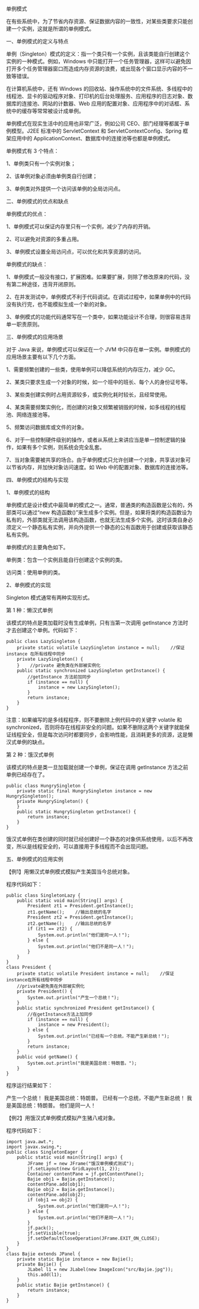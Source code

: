 单例模式

在有些系统中，为了节省内存资源、保证数据内容的一致性，对某些类要求只能创建一个实例，这就是所谓的单例模式。

一、单例模式的定义与特点

单例（Singleton）模式的定义：指一个类只有一个实例，且该类能自行创建这个实例的一种模式。例如，Windows 中只能打开一个任务管理器，这样可以避免因打开多个任务管理器窗口而造成内存资源的浪费，或出现各个窗口显示内容的不一致等错误。

在计算机系统中，还有 Windows 的回收站、操作系统中的文件系统、多线程中的线程池、显卡的驱动程序对象、打印机的后台处理服务、应用程序的日志对象、数据库的连接池、网站的计数器、Web 应用的配置对象、应用程序中的对话框、系统中的缓存等常常被设计成单例。

单例模式在现实生活中的应用也非常广泛，例如公司 CEO、部门经理等都属于单例模型。J2EE 标准中的 ServletContext 和 ServletContextConfig、Spring 框架应用中的 ApplicationContext、数据库中的连接池等也都是单例模式。

单例模式有 3 个特点：

1、单例类只有一个实例对象；

2、该单例对象必须由单例类自行创建；

3、单例类对外提供一个访问该单例的全局访问点。

二、单例模式的优点和缺点

单例模式的优点：

1、单例模式可以保证内存里只有一个实例，减少了内存的开销。

2、可以避免对资源的多重占用。

3、单例模式设置全局访问点，可以优化和共享资源的访问。

单例模式的缺点：

1、单例模式一般没有接口，扩展困难。如果要扩展，则除了修改原来的代码，没有第二种途径，违背开闭原则。

2、在并发测试中，单例模式不利于代码调试。在调试过程中，如果单例中的代码没有执行完，也不能模拟生成一个新的对象。

3、单例模式的功能代码通常写在一个类中，如果功能设计不合理，则很容易违背单一职责原则。

三、单例模式的应用场景

对于 Java 来说，单例模式可以保证在一个 JVM 中只存在单一实例。单例模式的应用场景主要有以下几个方面。

1、需要频繁创建的一些类，使用单例可以降低系统的内存压力，减少 GC。

2、某类只要求生成一个对象的时候，如一个班中的班长、每个人的身份证号等。

3、某些类创建实例时占用资源较多，或实例化耗时较长，且经常使用。

4、某类需要频繁实例化，而创建的对象又频繁被销毁的时候，如多线程的线程池、网络连接池等。

5、频繁访问数据库或文件的对象。

6、对于一些控制硬件级别的操作，或者从系统上来讲应当是单一控制逻辑的操作，如果有多个实例，则系统会完全乱套。

7、当对象需要被共享的场合。由于单例模式只允许创建一个对象，共享该对象可以节省内存，并加快对象访问速度。如 Web 中的配置对象、数据库的连接池等。

四、单例模式的结构与实现

1、单例模式的结构

单例模式是设计模式中最简单的模式之一。通常，普通类的构造函数是公有的，外部类可以通过“new 构造函数()”来生成多个实例。但是，如果将类的构造函数设为私有的，外部类就无法调用该构造函数，也就无法生成多个实例。这时该类自身必须定义一个静态私有实例，并向外提供一个静态的公有函数用于创建或获取该静态私有实例。

单例模式的主要角色如下。

单例类：包含一个实例且能自行创建这个实例的类。

访问类：使用单例的类。

2、单例模式的实现

Singleton 模式通常有两种实现形式。

第 1 种：懒汉式单例

该模式的特点是类加载时没有生成单例，只有当第一次调用 getlnstance 方法时才去创建这个单例。代码如下：

    public class LazySingleton {
        private static volatile LazySingleton instance = null;    //保证 instance 在所有线程中同步
        private LazySingleton() {
        }    //private 避免类在外部被实例化
        public static synchronized LazySingleton getInstance() {
            //getInstance 方法前加同步
            if (instance == null) {
                instance = new LazySingleton();
            }
            return instance;
        }
    }

注意：如果编写的是多线程程序，则不要删除上例代码中的关键字 volatile 和 synchronized，否则将存在线程非安全的问题。如果不删除这两个关键字就能保证线程安全，但是每次访问时都要同步，会影响性能，且消耗更多的资源，这是懒汉式单例的缺点。

第 2 种：饿汉式单例

该模式的特点是类一旦加载就创建一个单例，保证在调用 getInstance 方法之前单例已经存在了。

    public class HungrySingleton {
        private static final HungrySingleton instance = new HungrySingleton();
        private HungrySingleton() {
        }
        public static HungrySingleton getInstance() {
            return instance;
        }
    }

饿汉式单例在类创建的同时就已经创建好一个静态的对象供系统使用，以后不再改变，所以是线程安全的，可以直接用于多线程而不会出现问题。

五、单例模式的应用实例

【例1】用懒汉式单例模式模拟产生美国当今总统对象。

程序代码如下：

    public class SingletonLazy {
        public static void main(String[] args) {
            President zt1 = President.getInstance();
            zt1.getName();    //输出总统的名字
            President zt2 = President.getInstance();
            zt2.getName();    //输出总统的名字
            if (zt1 == zt2) {
                System.out.println("他们是同一人！");
            } else {
                System.out.println("他们不是同一人！");
            }
        }
    }
    class President {
        private static volatile President instance = null;    //保证instance在所有线程中同步
        //private避免类在外部被实例化
        private President() {
            System.out.println("产生一个总统！");
        }
        public static synchronized President getInstance() {
            //在getInstance方法上加同步
            if (instance == null) {
                instance = new President();
            } else {
                System.out.println("已经有一个总统，不能产生新总统！");
            }
            return instance;
        }
        public void getName() {
            System.out.println("我是美国总统：特朗普。");
        }
    }

程序运行结果如下：

产生一个总统！
我是美国总统：特朗普。
已经有一个总统，不能产生新总统！
我是美国总统：特朗普。
他们是同一人！


【例2】用饿汉式单例模式模拟产生猪八戒对象。

程序代码如下：

    import java.awt.*;
    import javax.swing.*;
    public class SingletonEager {
        public static void main(String[] args) {
            JFrame jf = new JFrame("饿汉单例模式测试");
            jf.setLayout(new GridLayout(1, 2));
            Container contentPane = jf.getContentPane();
            Bajie obj1 = Bajie.getInstance();
            contentPane.add(obj1);
            Bajie obj2 = Bajie.getInstance();
            contentPane.add(obj2);
            if (obj1 == obj2) {
                System.out.println("他们是同一人！");
            } else {
                System.out.println("他们不是同一人！");
            }
            jf.pack();
            jf.setVisible(true);
            jf.setDefaultCloseOperation(JFrame.EXIT_ON_CLOSE);
        }
    }
    class Bajie extends JPanel {
        private static Bajie instance = new Bajie();
        private Bajie() {
            JLabel l1 = new JLabel(new ImageIcon("src/Bajie.jpg"));
            this.add(l1);
        }
        public static Bajie getInstance() {
            return instance;
        }
    }